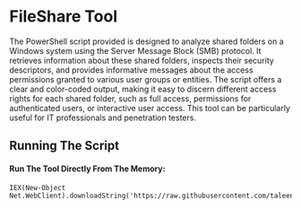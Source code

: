 # FileShare Tool
The PowerShell script provided is designed to analyze shared folders on a Windows system using the Server Message Block (SMB) protocol. It retrieves information about these shared folders, inspects their security descriptors, and provides informative messages about the access permissions granted to various user groups or entities. The script offers a clear and color-coded output, making it easy to discern different access rights for each shared folder, such as full access, permissions for authenticated users, or interactive user access. This tool can be particularly useful for IT professionals and penetration testers.

## Running The Script 
#### Run The Tool Directly From The Memory:
```
IEX(New-Object Net.WebClient).downloadString('https://raw.githubusercontent.com/taleen98/FileShare/main/fileshare.ps1')
```
